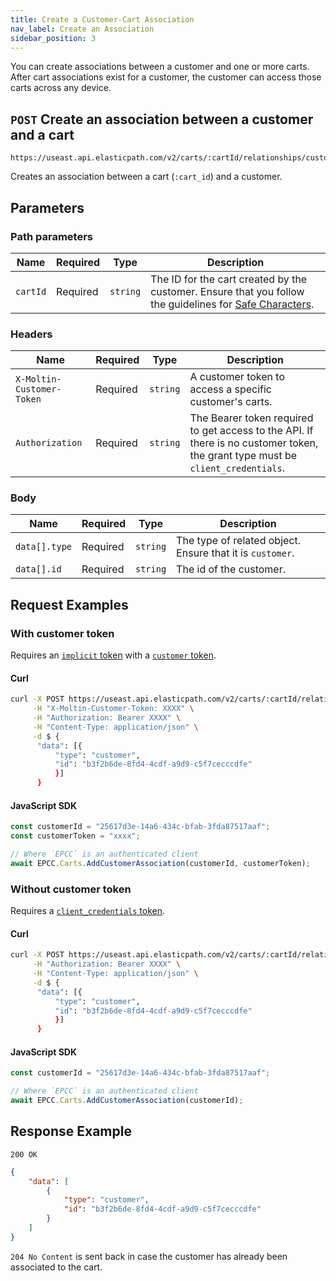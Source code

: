 ```yaml
---
title: Create a Customer-Cart Association
nav_label: Create an Association
sidebar_position: 3
---
```


You can create associations between a customer and one or more carts. After cart associations exist for a customer, the customer can access those carts across any device.

## `POST` Create an association between a customer and a cart

```http
https://useast.api.elasticpath.com/v2/carts/:cartId/relationships/customers
```

Creates an association between a cart (`:cart_id`) and a customer.

## Parameters

### Path parameters

| Name     | Required | Type     | Description                                                                                                                                   |
| -------- | -------- | -------- | --------------------------------------------------------------------------------------------------------------------------------------------- |
| `cartId` | Required | `string` | The ID for the cart created by the customer. Ensure that you follow the guidelines for [Safe Characters](/docs/commerce-cloud/api-overview/safe-characters). |

### Headers

| Name                      | Required | Type     | Description                                                                                                                    |
| ------------------------- | -------- | -------- |--------------------------------------------------------------------------------------------------------------------------------|
| `X-Moltin-Customer-Token` | Required | `string` | A customer token to access a specific customer's carts.                                                                        |
| `Authorization`           | Required | `string` | The Bearer token required to get access to the API. If there is no customer token, the grant type must be `client_credentials`. |

### Body

| Name          | Required | Type     | Description                                               |
| ------------- | -------- | -------- | --------------------------------------------------------- |
| `data[].type` | Required | `string` | The type of related object. Ensure that it is `customer`. |
| `data[].id`   | Required | `string` | The id of the customer.                                   |

## Request Examples

### With customer token

Requires an [`implicit` token](/docs/commerce-cloud/authentication/Tokens/implicit-token) with a [`customer` token](/docs/commerce-cloud/customer-management/customer-managment-api/customer-tokens).

#### Curl

```bash
curl -X POST https://useast.api.elasticpath.com/v2/carts/:cartId/relationships/customers \
     -H "X-Moltin-Customer-Token: XXXX" \
     -H "Authorization: Bearer XXXX" \
     -H "Content-Type: application/json" \
     -d $ {
      "data": [{
          "type": "customer",
          "id": "b3f2b6de-8fd4-4cdf-a9d9-c5f7cecccdfe"
          }]
      }
```

#### JavaScript SDK

```javascript
const customerId = "25617d3e-14a6-434c-bfab-3fda87517aaf";
const customerToken = "xxxx";

// Where `EPCC` is an authenticated client
await EPCC.Carts.AddCustomerAssociation(customerId, customerToken);
```

### Without customer token

Requires a [`client_credentials` token](/docs/commerce-cloud/authentication/Tokens/client-credential-token).

#### Curl

```bash
curl -X POST https://useast.api.elasticpath.com/v2/carts/:cartId/relationships/customers \
     -H "Authorization: Bearer XXXX" \
     -H "Content-Type: application/json" \
     -d $ {
      "data": [{
          "type": "customer",
          "id": "b3f2b6de-8fd4-4cdf-a9d9-c5f7cecccdfe"
          }]
      }
```

#### JavaScript SDK

```javascript
const customerId = "25617d3e-14a6-434c-bfab-3fda87517aaf";

// Where `EPCC` is an authenticated client
await EPCC.Carts.AddCustomerAssociation(customerId);
```

## Response Example

`200 OK`

```json
{
    "data": [
        {
            "type": "customer",
            "id": "b3f2b6de-8fd4-4cdf-a9d9-c5f7cecccdfe"
        }
    ]
}
```

`204 No Content` is sent back in case the customer has already been associated to the cart.
